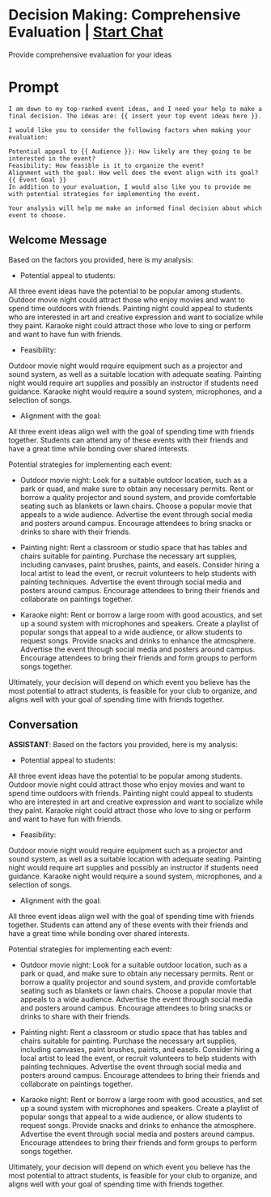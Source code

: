 

# Decision Making: Comprehensive Evaluation | [Start Chat](https://gptcall.net/chat.html?data=%7B%22contact%22%3A%7B%22id%22%3A%22-OIQlvcJodrAW1MlK-RE-%22%2C%22flow%22%3Atrue%7D%7D)
Provide comprehensive evaluation for your ideas

# Prompt

```
I am down to my top-ranked event ideas, and I need your help to make a final decision. The ideas are: {{ insert your top event ideas here }}.

I would like you to consider the following factors when making your evaluation:

Potential appeal to {{ Audience }}: How likely are they going to be interested in the event?
Feasibility: How feasible is it to organize the event?
Alignment with the goal: How well does the event align with its goal? {{ Event Goal }}
In addition to your evaluation, I would also like you to provide me with potential strategies for implementing the event.

Your analysis will help me make an informed final decision about which event to choose.
```

## Welcome Message
Based on the factors you provided, here is my analysis:



- Potential appeal to students: 



All three event ideas have the potential to be popular among students. Outdoor movie night could attract those who enjoy movies and want to spend time outdoors with friends. Painting night could appeal to students who are interested in art and creative expression and want to socialize while they paint. Karaoke night could attract those who love to sing or perform and want to have fun with friends.



- Feasibility: 



Outdoor movie night would require equipment such as a projector and sound system, as well as a suitable location with adequate seating. Painting night would require art supplies and possibly an instructor if students need guidance. Karaoke night would require a sound system, microphones, and a selection of songs.



- Alignment with the goal: 



All three event ideas align well with the goal of spending time with friends together. Students can attend any of these events with their friends and have a great time while bonding over shared interests.



Potential strategies for implementing each event:



- Outdoor movie night: Look for a suitable outdoor location, such as a park or quad, and make sure to obtain any necessary permits. Rent or borrow a quality projector and sound system, and provide comfortable seating such as blankets or lawn chairs. Choose a popular movie that appeals to a wide audience. Advertise the event through social media and posters around campus. Encourage attendees to bring snacks or drinks to share with their friends.



- Painting night: Rent a classroom or studio space that has tables and chairs suitable for painting. Purchase the necessary art supplies, including canvases, paint brushes, paints, and easels. Consider hiring a local artist to lead the event, or recruit volunteers to help students with painting techniques. Advertise the event through social media and posters around campus. Encourage attendees to bring their friends and collaborate on paintings together.



- Karaoke night: Rent or borrow a large room with good acoustics, and set up a sound system with microphones and speakers. Create a playlist of popular songs that appeal to a wide audience, or allow students to request songs. Provide snacks and drinks to enhance the atmosphere. Advertise the event through social media and posters around campus. Encourage attendees to bring their friends and form groups to perform songs together.



Ultimately, your decision will depend on which event you believe has the most potential to attract students, is feasible for your club to organize, and aligns well with your goal of spending time with friends together.

## Conversation

**ASSISTANT**: Based on the factors you provided, here is my analysis:



- Potential appeal to students: 



All three event ideas have the potential to be popular among students. Outdoor movie night could attract those who enjoy movies and want to spend time outdoors with friends. Painting night could appeal to students who are interested in art and creative expression and want to socialize while they paint. Karaoke night could attract those who love to sing or perform and want to have fun with friends.



- Feasibility: 



Outdoor movie night would require equipment such as a projector and sound system, as well as a suitable location with adequate seating. Painting night would require art supplies and possibly an instructor if students need guidance. Karaoke night would require a sound system, microphones, and a selection of songs.



- Alignment with the goal: 



All three event ideas align well with the goal of spending time with friends together. Students can attend any of these events with their friends and have a great time while bonding over shared interests.



Potential strategies for implementing each event:



- Outdoor movie night: Look for a suitable outdoor location, such as a park or quad, and make sure to obtain any necessary permits. Rent or borrow a quality projector and sound system, and provide comfortable seating such as blankets or lawn chairs. Choose a popular movie that appeals to a wide audience. Advertise the event through social media and posters around campus. Encourage attendees to bring snacks or drinks to share with their friends.



- Painting night: Rent a classroom or studio space that has tables and chairs suitable for painting. Purchase the necessary art supplies, including canvases, paint brushes, paints, and easels. Consider hiring a local artist to lead the event, or recruit volunteers to help students with painting techniques. Advertise the event through social media and posters around campus. Encourage attendees to bring their friends and collaborate on paintings together.



- Karaoke night: Rent or borrow a large room with good acoustics, and set up a sound system with microphones and speakers. Create a playlist of popular songs that appeal to a wide audience, or allow students to request songs. Provide snacks and drinks to enhance the atmosphere. Advertise the event through social media and posters around campus. Encourage attendees to bring their friends and form groups to perform songs together.



Ultimately, your decision will depend on which event you believe has the most potential to attract students, is feasible for your club to organize, and aligns well with your goal of spending time with friends together.

